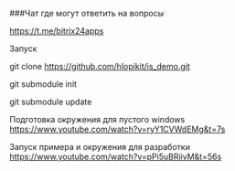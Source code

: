 
###Чат где могут ответить на вопросы

https://t.me/bitrix24apps


Запуск 

git clone https://github.com/hlopikit/is_demo.git

git submodule init

git submodule update



Подготовка окружения для пустого windows
https://www.youtube.com/watch?v=ryY1CVWdEMg&t=7s


Запуск примера и окружения для разработки
https://www.youtube.com/watch?v=pPi5uBRiivM&t=56s
